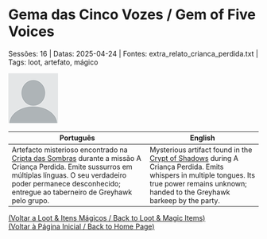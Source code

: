 
# Gema das Cinco Vozes / Gem of Five Voices

Sessões: 16 | Datas: 2025-04-24 | Fontes: extra_relato_crianca_perdida.txt | Tags: loot, artefato, mágico

![Gema das Cinco Vozes](docs/dm/loot/blank.png)

| Português | English |
|-----------|---------|
| Artefacto misterioso encontrado na [Cripta das Sombras](cripta_das_sombras.md) durante a missão A Criança Perdida. Emite sussurros em múltiplas línguas. O seu verdadeiro poder permanece desconhecido; entregue ao taberneiro de Greyhawk pelo grupo. | Mysterious artifact found in the [Crypt of Shadows](cripta_das_sombras.md) during A Criança Perdida. Emits whispers in multiple tongues. Its true power remains unknown; handed to the Greyhawk barkeep by the party. |

[(Voltar a Loot & Itens Mágicos / Back to Loot & Magic Items)](loot.md)  
[(Voltar à Página Inicial / Back to Home Page)](home.md)



















